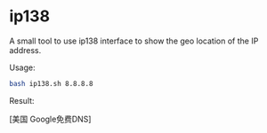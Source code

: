 # ip138

A small tool to use ip138 interface to show the geo location of the IP address.

Usage:

```bash
bash ip138.sh 8.8.8.8
```

Result:

[美国 Google免费DNS]
